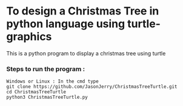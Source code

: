 # To design a Christmas Tree in python language using turtle-graphics
This is a python program to display a christmas tree using turtle

### Steps to run the program :
```
Windows or Linux : In the cmd type 
git clone https://github.com/JasonJerry/ChristmasTreeTurtle.git
cd ChristmasTreeTurtle
python3 ChristmasTreeTurtle.py
```

